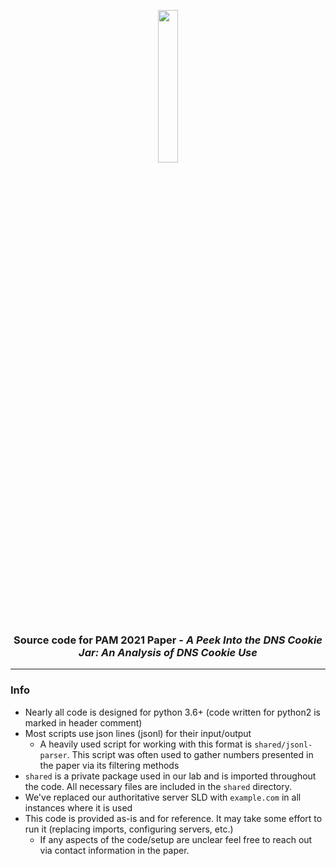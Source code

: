 <p align="center">
 <a href="https://imaal.byu.edu">
  <img src="https://avatars0.githubusercontent.com/u/25964963?s=400&u=c9cae591f5520ec4df753cca0d3f30bab163f00b&v=4" width="25%">
 </a>
 <br>
 <h3 style="text-align:center;">Source code for PAM 2021 Paper - <i> A Peek Into the DNS Cookie Jar: An Analysis of DNS Cookie Use </i></h3>
</p>

---


### Info
* Nearly all code is designed for python 3.6+ (code written for python2 is marked in header comment)
* Most scripts use json lines (jsonl) for their input/output
  * A heavily used script for working with this format is `shared/jsonl-parser`. This script was often used to gather numbers presented in the paper via its filtering methods
* `shared` is a private package used in our lab and is imported throughout the code. All necessary files are included in the `shared` directory.
* We've replaced our authoritative server SLD with `example.com` in all instances where it is used
* This code is provided as-is and for reference. It may take some effort to run it (replacing imports, configuring servers, etc.)
  * If any aspects of the code/setup are unclear feel free to reach out via contact information in the paper.
